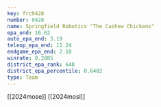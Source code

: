```yaml
---
key: frc9428
number: 9428
name: Springfield Robotics "The Cashew Chickens"
epa_end: 16.62
auto_epa_end: 3.19
teleop_epa_end: 11.24
endgame_epa_end: 2.18
winrate: 0.2885
district_epa_rank: 648
district_epa_percentile: 0.6402
type: Team
---
```

[[2024mose]]
[[2024mosl]]
